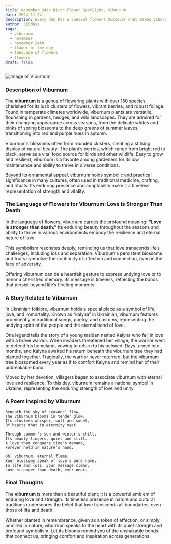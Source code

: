 ```yaml
---
title: November 24th Birth Flower Spotlight, Viburnum
date: 2024-11-24
description: Every day has a special flower! Discover what makes Viburnum unique as today’s birth flower and its symbolic meaning.
author: 365days
tags:
  - viburnum
  - november
  - november 24th
  - flower of the day
  - language of flowers
  - flowers
draft: false
---
```


![Image of Viburnum](https://cdn.pixabay.com/photo/2019/05/19/21/28/viburnum-4215322_1280.jpg#center)


### Description of Viburnum

The **viburnum** is a genus of flowering plants with over 150 species, cherished for its lush clusters of flowers, vibrant berries, and robust foliage. Found in temperate climates worldwide, viburnum plants are versatile, flourishing in gardens, hedges, and wild landscapes. They are admired for their changing appearance across seasons, from the delicate whites and pinks of spring blossoms to the deep greens of summer leaves, transitioning into red and purple hues in autumn.

Viburnum’s blossoms often form rounded clusters, creating a striking display of natural beauty. The plant’s berries, which range from bright red to black, serve as a vital food source for birds and other wildlife. Easy to grow and resilient, viburnum is a favorite among gardeners for its low maintenance and ability to thrive in diverse conditions.

Beyond its ornamental appeal, viburnum holds symbolic and practical significance in many cultures, often used in traditional medicine, crafting, and rituals. Its enduring presence and adaptability make it a timeless representation of strength and vitality.

### The Language of Flowers for Viburnum: Love is Stronger Than Death

In the language of flowers, viburnum carries the profound meaning: **“Love is stronger than death.”** Its enduring beauty throughout the seasons and ability to thrive in various environments embody the resilience and eternal nature of love.

This symbolism resonates deeply, reminding us that love transcends life’s challenges, including loss and separation. Viburnum's persistent blossoms and fruits symbolize the continuity of affection and connection, even in the face of adversity.

Offering viburnum can be a heartfelt gesture to express undying love or to honor a cherished memory. Its message is timeless, reflecting the bonds that persist beyond life’s fleeting moments.

### A Story Related to Viburnum

In Ukrainian folklore, viburnum holds a special place as a symbol of life, love, and immortality. Known as “kalyna” in Ukrainian, viburnum features prominently in traditional songs, poetry, and customs, representing the undying spirit of the people and the eternal bond of love.

One legend tells the story of a young maiden named Kalyna who fell in love with a brave warrior. When invaders threatened her village, the warrior went to defend his homeland, vowing to return to his beloved. Days turned into months, and Kalyna awaited his return beneath the viburnum tree they had planted together. Tragically, the warrior never returned, but the viburnum tree blossomed every year as if to comfort Kalyna and remind her of their unbreakable bond.

Moved by her devotion, villagers began to associate viburnum with eternal love and resilience. To this day, viburnum remains a national symbol in Ukraine, representing the enduring strength of love and unity.

### A Poem Inspired by Viburnum

```
Beneath the sky of seasons' flow,  
The viburnum blooms in tender glow.  
Its clusters whisper, soft and sweet,  
Of hearts that in eternity meet.  

Through summer's sun and winter's chill,  
Its beauty lingers, quiet and still.  
A love that conquers time's demand,  
Forever held in nature's hand.  

Oh, viburnum, eternal flame,  
Your blossoms speak of love’s pure name.  
In life and loss, your message clear,  
Love stronger than death, ever near.  
```

### Final Thoughts

The **viburnum** is more than a beautiful plant; it is a powerful emblem of enduring love and strength. Its timeless presence in nature and cultural traditions underscores the belief that love transcends all boundaries, even those of life and death.

Whether planted in remembrance, given as a token of affection, or simply admired in nature, viburnum speaks to the heart with its quiet strength and profound symbolism. Let its blooms remind you of the unshakable bonds that connect us, bringing comfort and inspiration across generations.


